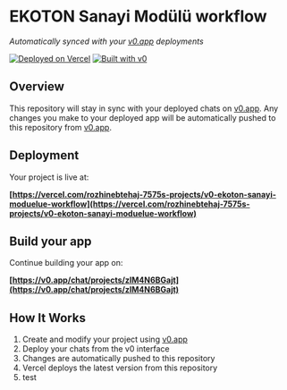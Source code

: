 # EKOTON Sanayi Modülü workflow

*Automatically synced with your [v0.app](https://v0.app) deployments*

[![Deployed on Vercel](https://img.shields.io/badge/Deployed%20on-Vercel-black?style=for-the-badge&logo=vercel)](https://vercel.com/rozhinebtehaj-7575s-projects/v0-ekoton-sanayi-moduelue-workflow)
[![Built with v0](https://img.shields.io/badge/Built%20with-v0.app-black?style=for-the-badge)](https://v0.app/chat/projects/zlM4N6BGajt)

## Overview

This repository will stay in sync with your deployed chats on [v0.app](https://v0.app).
Any changes you make to your deployed app will be automatically pushed to this repository from [v0.app](https://v0.app).

## Deployment

Your project is live at:

**[https://vercel.com/rozhinebtehaj-7575s-projects/v0-ekoton-sanayi-moduelue-workflow](https://vercel.com/rozhinebtehaj-7575s-projects/v0-ekoton-sanayi-moduelue-workflow)**

## Build your app

Continue building your app on:

**[https://v0.app/chat/projects/zlM4N6BGajt](https://v0.app/chat/projects/zlM4N6BGajt)**

## How It Works

1. Create and modify your project using [v0.app](https://v0.app)
2. Deploy your chats from the v0 interface
3. Changes are automatically pushed to this repository
4. Vercel deploys the latest version from this repository
5. test
